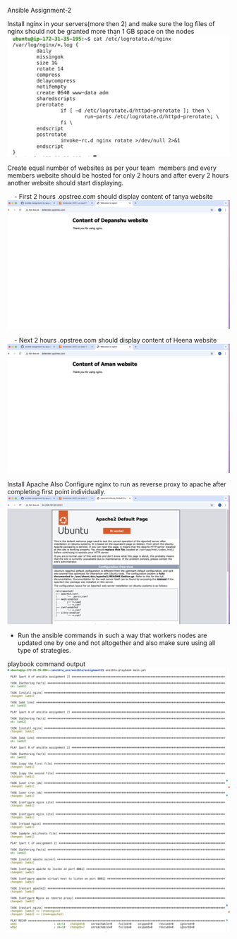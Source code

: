 Ansible Assignment-2

Install nginx in your servers(more then 2) and make sure the log files of nginx should not be granted more than 1 GB space on the nodes 
![alt text](logrotate.png)

Create equal number of websites as per your team  members and every members website should be hosted for only 2 hours and after every 2 hours another website should start displaying.


    - First 2 hours <team>.opstree.com should display content of tanya website
![alt text](first2min.png)

    - Next 2 hours <team>.opstree.com should display content of Heena website
![alt text](next2min.png)

Install Apache
Also Configure nginx to run as reverse proxy to apache after completing first point individually.
![alt text](apache.png)

- Run the ansible commands in such a way that workers nodes are updated one by one and not altogether and also make sure using all type of strategies.

playbook command output
![alt text](firstoutput.png) ![alt text](secondoutput.png)